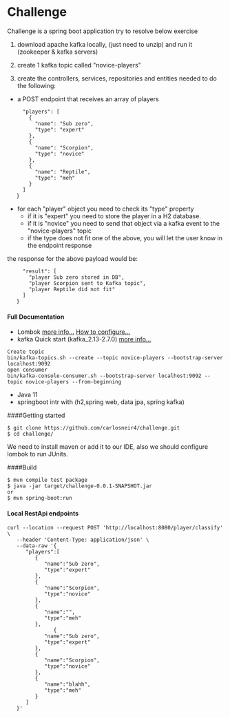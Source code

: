 # Challenge
Challenge is a spring boot application try to resolve below exercise

1. download apache kafka locally, (just need to unzip) and run it (zookeeper & kafka servers)
2. create 1 kafka topic called "novice-players"

3. create the controllers, services, repositories and entities needed to do the following:

- a POST endpoint that receives an array of players
```{
     "players": [
       {
         "name": "Sub zero",
         "type": "expert"
       },
       {
         "name": "Scorpion",
         "type": "novice"
       },
       {
         "name": "Reptile",
         "type": "meh"
       }
     ]
   }
```

- for each "player" object you need to check its "type" property
  - if it is "expert" you need to store the player in a H2 database.
  - if it is "novice" you need to send that object via a kafka event to the "novice-players" topic
  - if the type does not fit one of the above, you will let the user know in the endpoint response

the response for the above payload would be:

```{
     "result": [
       "player Sub zero stored in DB",
       "player Scorpion sent to Kafka topic",
       "player Reptile did not fit"
     ]
   }
``` 

#### Full Documentation

- Lombok [more info...](https://projectlombok.org/features/all) [How to configure...](https://www.baeldung.com/lombok-ide)
- kafka Quick start (kafka_2.13-2.7.0) [more info...](https://kafka.apache.org/quickstart)
```
Create topic
bin/kafka-topics.sh --create --topic novice-players --bootstrap-server localhost:9092
open consumer 
bin/kafka-console-consumer.sh --bootstrap-server localhost:9092 --topic novice-players --from-beginning
```
- Java 11
- springboot intr with (h2,spring web, data jpa, spring kafka)

####Getting started

```
$ git clone https://github.com/carlosneir4/challenge.git
$ cd challenge/
```

We need to install maven or add it to our IDE, also we should configure lombok to run JUnits.

####Build

```
$ mvn compile test package
$ java -jar target/challenge-0.0.1-SNAPSHOT.jar
or
$ mvn spring-boot:run
```
#### Local RestApi endpoints


```
curl --location --request POST 'http://localhost:8080/player/classify' \
   --header 'Content-Type: application/json' \
   --data-raw '{
      "players":[
         {
            "name":"Sub zero",
            "type":"expert"
         },
         {
            "name":"Scorpion",
            "type":"novice"
         },
         {
            "name":"",
            "type":"meh"
         },
               {
            "name":"Sub zero",
            "type":"expert"
         },
         {
            "name":"Scorpion",
            "type":"novice"
         },
         {
            "name":"blahh",
            "type":"meh"
         }
      ]
   }'
```